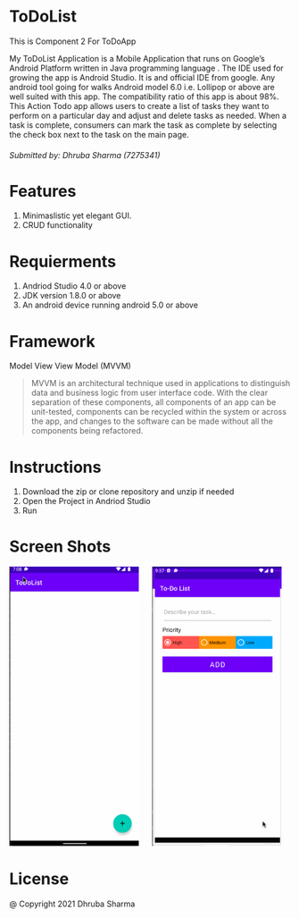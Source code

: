 # ToDoList
 This is Component 2 For ToDoApp

My ToDoList Application is a Mobile Application that runs on Google’s Android Platform written in Java programming language . 
The IDE used for growing the app is Android Studio. It is and official IDE from google. Any android tool going for walks Android model 6.0 i.e. Lollipop or above are well suited with this app. The compatibility ratio of this app is about 98%. 
This Action Todo app allows users to create a list of tasks they want to perform on a particular day and adjust and delete tasks as needed. When a task is complete, consumers can mark the task as complete by selecting the check box next to the task on the main page.

###### Submitted by: Dhruba Sharma (7275341)

# Features
1. Minimaslistic yet elegant GUI.
3. CRUD functionality 

# Requierments 
1. Andriod Studio 4.0 or above
2. JDK version 1.8.0 or above
3. An android device running android 5.0 or above

# Framework
Model View View Model (MVVM)
> MVVM is an architectural technique used in applications to distinguish data and business logic from user interface code. With the clear separation of these components, all components of an app can be unit-tested, components can be recycled within the system or across the app, and changes to the software can be made without all the components being refactored.

# Instructions
1. Download the zip or clone repository and unzip if needed
2. Open the Project in Andriod Studio
3. Run

# Screen Shots
<img src="./Image/Todo.gif"  height="500" alt="Todo Lists" style="margin-right:20px"/>
<img src="./Image/Todoapp.gif"  height="500" alt="Todo Lists" />

# License
@ Copyright 2021 Dhruba Sharma